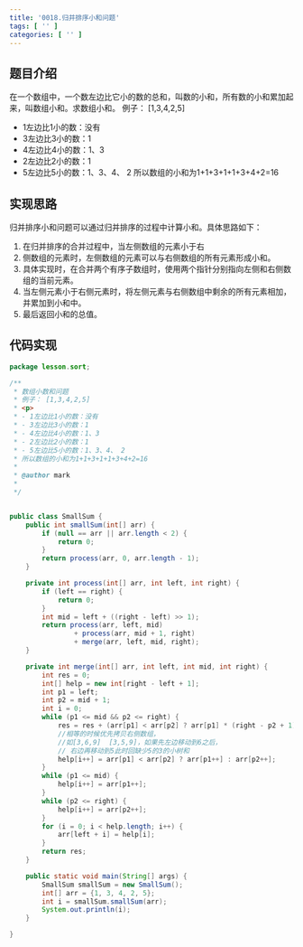 ```yaml
---
title: '0018.归并排序小和问题'
tags: [ '' ]
categories: [ '' ]
---
```


## 题目介绍

在一个数组中，一个数左边比它小的数的总和，叫数的小和，所有数的小和累加起来，叫数组小和。求数组小和。
例子： [1,3,4,2,5]

- 1左边比1小的数：没有
- 3左边比3小的数：1
- 4左边比4小的数：1、3
- 2左边比2小的数：1
- 5左边比5小的数：1、3、4、 2
  所以数组的小和为1+1+3+1+1+3+4+2=16

## 实现思路

归并排序小和问题可以通过归并排序的过程中计算小和。具体思路如下：

1. 在归并排序的合并过程中，当左侧数组的元素小于右
2. 侧数组的元素时，左侧数组的元素可以与右侧数组的所有元素形成小和。
3. 具体实现时，在合并两个有序子数组时，使用两个指针分别指向左侧和右侧数组的当前元素。
4. 当左侧元素小于右侧元素时，将左侧元素与右侧数组中剩余的所有元素相加，并累加到小和中。
5. 最后返回小和的总值。

## 代码实现

```java
package lesson.sort;

/**
 * 数组小数和问题
 * 例子： [1,3,4,2,5]
 * <p>
 * - 1左边比1小的数：没有
 * - 3左边比3小的数：1
 * - 4左边比4小的数：1、3
 * - 2左边比2小的数：1
 * - 5左边比5小的数：1、3、4、 2
 * 所以数组的小和为1+1+3+1+1+3+4+2=16
 *
 * @author mark
 *
 */


public class SmallSum {
    public int smallSum(int[] arr) {
        if (null == arr || arr.length < 2) {
            return 0;
        }
        return process(arr, 0, arr.length - 1);
    }

    private int process(int[] arr, int left, int right) {
        if (left == right) {
            return 0;
        }
        int mid = left + ((right - left) >> 1);
        return process(arr, left, mid)
                + process(arr, mid + 1, right)
                + merge(arr, left, mid, right);
    }

    private int merge(int[] arr, int left, int mid, int right) {
        int res = 0;
        int[] help = new int[right - left + 1];
        int p1 = left;
        int p2 = mid + 1;
        int i = 0;
        while (p1 <= mid && p2 <= right) {
            res = res + (arr[p1] < arr[p2] ? arr[p1] * (right - p2 + 1) : 0);
            //相等的时候优先拷贝右侧数组，
            //如[3,6,9]  [3,5,9]，如果先左边移动到6之后，
            // 右边再移动到5此时回缺少5的3的小树和
            help[i++] = arr[p1] < arr[p2] ? arr[p1++] : arr[p2++];
        }
        while (p1 <= mid) {
            help[i++] = arr[p1++];
        }
        while (p2 <= right) {
            help[i++] = arr[p2++];
        }
        for (i = 0; i < help.length; i++) {
            arr[left + i] = help[i];
        }
        return res;
    }

    public static void main(String[] args) {
        SmallSum smallSum = new SmallSum();
        int[] arr = {1, 3, 4, 2, 5};
        int i = smallSum.smallSum(arr);
        System.out.println(i);
    }

}

```